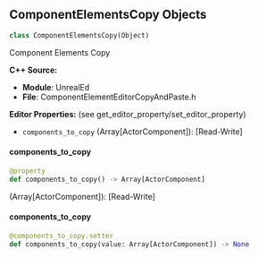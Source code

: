 ## ComponentElementsCopy Objects

```python
class ComponentElementsCopy(Object)
```

Component Elements Copy

**C++ Source:**

- **Module**: UnrealEd
- **File**: ComponentElementEditorCopyAndPaste.h

**Editor Properties:** (see get_editor_property/set_editor_property)

- ``components_to_copy`` (Array[ActorComponent]):  [Read-Write]

<a id="unreal.ComponentElementsCopy.components_to_copy"></a>

#### components_to_copy

```python
@property
def components_to_copy() -> Array[ActorComponent]
```

(Array[ActorComponent]):  [Read-Write]

<a id="unreal.ComponentElementsCopy.components_to_copy"></a>

#### components_to_copy

```python
@components_to_copy.setter
def components_to_copy(value: Array[ActorComponent]) -> None
```

<a id="unreal.ComponentElementsExporterT3D"></a>